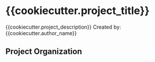 # {{cookiecutter.project_title}}
{{cookiecutter.project_description}}
Created by: {{cookiecutter.author_name}}

## Project Organization
